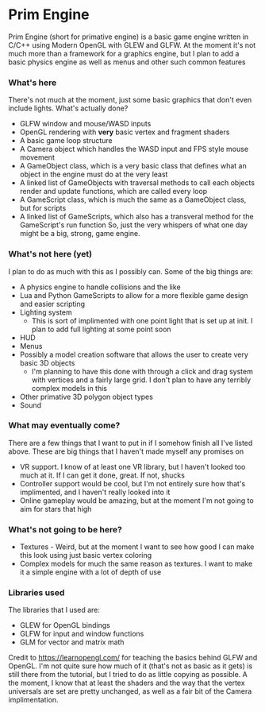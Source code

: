 # Prim Engine

Prim Engine (short for primative engine) is a basic game engine written in C/C++ using Modern OpenGL with GLEW and GLFW. At the moment it's not much more than a framework for a graphics engine, but I plan to add a basic physics engine as well as menus and other such common features

### What's here
There's not much at the moment, just some basic graphics that don't even include lights. What's actually done?
- GLFW window and mouse/WASD inputs
- OpenGL rendering with **very** basic vertex and fragment shaders
- A basic game loop structure
- A Camera object which handles the WASD input and FPS style mouse movement
- A GameObject class, which is a very basic class that defines what an object in the engine must do at the very least
- A linked list of GameObjects with traversal methods to call each objects render and update functions, which are called every loop
- A GameScript class, which is much the same as a GameObject class, but for scripts
- A linked list of GameScripts, which also has a transveral method for the GameScript's run function
So, just the very whispers of what one day might be a big, strong, game engine.

### What's not here (yet)
I plan to do as much with this as I possibly can. Some of the big things are:
- A physics engine to handle collisions and the like
- Lua and Python GameScripts to allow for a more flexible game design and easier scripting
- Lighting system
  - This is sort of implimented with one point light that is set up at init. I plan to add full lighting at some point soon
- HUD
- Menus
- Possibly a model creation software that allows the user to create very basic 3D objects
  - I'm planning to have this done with through a click and drag system with vertices and a fairly large grid. I don't plan to have any terribly complex models in this
- Other primative 3D polygon object types
- Sound

### What may eventually come?
There are a few things that I want to put in if I somehow finish all I've listed above. These are big things that I haven't made myself any promises on
- VR support. I know of at least one VR library, but I haven't looked too much at it. If I can get it done, great. If not, shucks
- Controller support would be cool, but I'm not entirely sure how that's implimented, and I haven't really looked into it
- Online gameplay would be amazing, but at the moment I'm not going to aim for stars that high

### What's not going to be here?
- Textures - Weird, but at the moment I want to see how good I can make this look using just basic vertex coloring
- Complex models for much the same reason as textures. I want to make it a simple engine with a lot of depth of use


### Libraries used
The libraries that I used are:
- GLEW for OpenGL bindings
- GLFW for input and window functions
- GLM for vector and matrix math

Credit to https://learnopengl.com/ for teaching the basics behind GLFW and OpenGL. I'm not quite sure how much of it (that's not as basic as it gets) is still there from the tutorial, but I tried to do as little copying as possible. A the moment, I know that at least the shaders and the way that the vertex universals are set are pretty unchanged, as well as a fair bit of the Camera implimentation.
